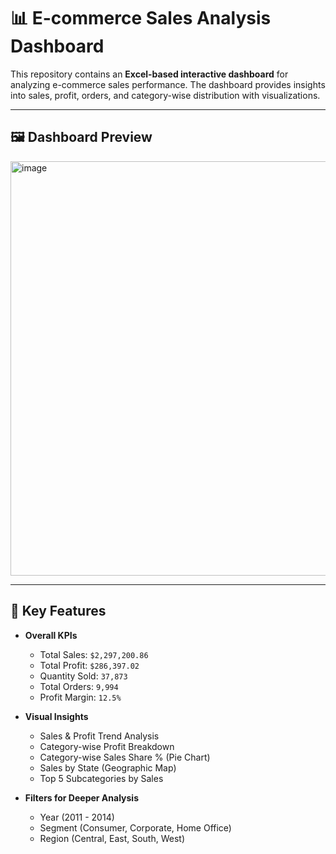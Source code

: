 # 📊 E-commerce Sales Analysis Dashboard  

This repository contains an **Excel-based interactive dashboard** for analyzing e-commerce sales performance. The dashboard provides insights into sales, profit, orders, and category-wise distribution with visualizations.  

---

## 🖼️ Dashboard Preview  
<img width="1875" height="663" alt="image" src="https://github.com/user-attachments/assets/6a7c686d-e5ea-4463-a7bb-51d009bb423d" />
  

---

## 📌 Key Features  

- **Overall KPIs**  
  - Total Sales: `$2,297,200.86`  
  - Total Profit: `$286,397.02`  
  - Quantity Sold: `37,873`  
  - Total Orders: `9,994`  
  - Profit Margin: `12.5%`  

- **Visual Insights**  
  - Sales & Profit Trend Analysis  
  - Category-wise Profit Breakdown  
  - Category-wise Sales Share % (Pie Chart)  
  - Sales by State (Geographic Map)  
  - Top 5 Subcategories by Sales  

- **Filters for Deeper Analysis**  
  - Year (2011 - 2014)  
  - Segment (Consumer, Corporate, Home Office)  
  - Region (Central, East, South, West)  


